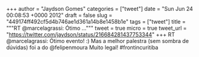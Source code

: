 
+++
author = "Jaydson Gomes"
categories = ["tweet"]
date = "Sun Jun 24 00:08:53 +0000 2012"
draft = false
slug = "449174ff492cf5d4b746ae1d361a14b8e1458b1e"
tags = ["tweet"]
title = """RT @marcelagrassi: Ótimo ..."""
tweet = true
micro = true
tweet_url = "https://twitter.com/jaydson/status/216684281437753344"
+++
RT @marcelagrassi: Ótimo evento! :) Mas a melhor palestra (sem sombra de dúvidas) foi a do @felipenmoura Muito legal! #frontincuritiba
